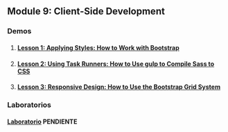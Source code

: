 ## Module 9: Client-Side Development

### Demos

1. #### [Lesson 1: Applying Styles: How to Work with Bootstrap](Demos/01_BootstrapExample_begin)

2. #### [Lesson 2: Using Task Runners: How to Use gulp to Compile Sass to CSS](Demos/02_GulpExample_begin)

3. #### [Lesson 3: Responsive Design: How to Use the Bootstrap Grid System](Demos/03_GridExample_begin)

### Laboratorios

  #### [Laboratorio](Labs)  PENDIENTE